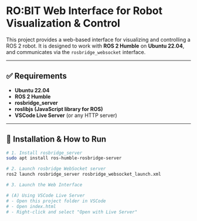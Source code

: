 # RO:BIT Web Interface for Robot Visualization & Control

This project provides a web-based interface for visualizing and controlling a ROS 2 robot. It is designed to work with **ROS 2 Humble** on **Ubuntu 22.04**, and communicates via the `rosbridge_websocket` interface.

---

## ✅ Requirements

- **Ubuntu 22.04**
- **ROS 2 Humble**
- **rosbridge_server**
- **roslibjs (JavaScript library for ROS)**
- **VSCode Live Server** (or any HTTP server)

---

## 🔧 Installation & How to Run

```bash
# 1. Install rosbridge_server
sudo apt install ros-humble-rosbridge-server

# 2. Launch rosbridge WebSocket server
ros2 launch rosbridge_server rosbridge_websocket_launch.xml

# 3. Launch the Web Interface

# (A) Using VSCode Live Server
# - Open this project folder in VSCode
# - Open index.html
# - Right-click and select "Open with Live Server"

